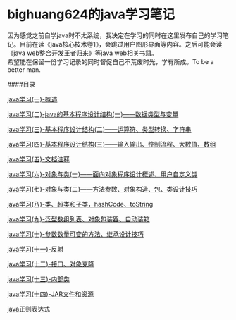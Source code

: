 # bighuang624的java学习笔记

因为感觉之前自学java时不太系统，我决定在学习的同时在这里发布自己的学习笔记。目前在读《java核心技术卷1》，会跳过用户图形界面等内容。之后可能会读《java web整合开发王者归来》等java web相关书籍。        
希望能在保留一份学习记录的同时督促自己不荒废时光，学有所成。To be a better man.

####目录

[java学习(一)-概述](https://github.com/bighuang624/JAVALearningNotes/blob/master/java%E5%AD%A6%E4%B9%A0%EF%BC%88%E4%B8%80%EF%BC%89-%E6%A6%82%E8%BF%B0.md)

[java学习(二)-java的基本程序设计结构(一)——数据类型与变量](https://github.com/bighuang624/JAVALearningNotes/blob/master/java%E5%AD%A6%E4%B9%A0%EF%BC%88%E4%BA%8C%EF%BC%89-java%E7%9A%84%E5%9F%BA%E6%9C%AC%E7%A8%8B%E5%BA%8F%E8%AE%BE%E8%AE%A1%E7%BB%93%E6%9E%84%EF%BC%88%E4%B8%80%EF%BC%89.md)

[java学习(三)-基本程序设计结构(二)——运算符、类型转换、字符串](https://github.com/bighuang624/JAVALearningNotes/blob/master/java%E5%AD%A6%E4%B9%A0%EF%BC%88%E4%B8%89%EF%BC%89-%E5%9F%BA%E6%9C%AC%E7%A8%8B%E5%BA%8F%E8%AE%BE%E8%AE%A1%E7%BB%93%E6%9E%84%EF%BC%88%E4%BA%8C%EF%BC%89%E2%80%94%E2%80%94%E8%BF%90%E7%AE%97%E7%AC%A6%E3%80%81%E7%B1%BB%E5%9E%8B%E8%BD%AC%E6%8D%A2%E3%80%81%E5%AD%97%E7%AC%A6%E4%B8%B2.md)

[java学习(四)-基本程序设计结构(三)——输入输出、控制流程、大数值、数组](https://github.com/bighuang624/JAVALearningNotes/blob/master/java%E5%AD%A6%E4%B9%A0%EF%BC%88%E5%9B%9B%EF%BC%89-%E5%9F%BA%E6%9C%AC%E7%A8%8B%E5%BA%8F%E8%AE%BE%E8%AE%A1%E7%BB%93%E6%9E%84%EF%BC%88%E4%B8%89%EF%BC%89%E2%80%94%E2%80%94%E8%BE%93%E5%85%A5%E8%BE%93%E5%87%BA%E3%80%81%E6%8E%A7%E5%88%B6%E6%B5%81%E7%A8%8B%E3%80%81%E5%A4%A7%E6%95%B0%E5%80%BC%E3%80%81%E6%95%B0%E7%BB%84.md)

[java学习(五)-文档注释](https://github.com/bighuang624/JAVALearningNotes/blob/master/java%E5%AD%A6%E4%B9%A0%EF%BC%88%E4%BA%94%EF%BC%89-%E6%96%87%E6%A1%A3%E6%B3%A8%E9%87%8A.md)

[java学习(六)-对象与类(一)——面向对象程序设计概述、用户自定义类](https://github.com/bighuang624/JAVALearningNotes/blob/master/java%E5%AD%A6%E4%B9%A0(%E5%85%AD)-%E5%AF%B9%E8%B1%A1%E4%B8%8E%E7%B1%BB(%E4%B8%80)%E2%80%94%E2%80%94%E9%9D%A2%E5%90%91%E5%AF%B9%E8%B1%A1%E7%A8%8B%E5%BA%8F%E8%AE%BE%E8%AE%A1%E6%A6%82%E8%BF%B0%E3%80%81%E7%94%A8%E6%88%B7%E8%87%AA%E5%AE%9A%E4%B9%89%E7%B1%BB.md)

[java学习(七)-对象与类(二)——方法参数、对象构造、包、类设计技巧](https://github.com/bighuang624/JAVALearningNotes/blob/master/java%E5%AD%A6%E4%B9%A0(%E4%B8%83)-%E5%AF%B9%E8%B1%A1%E4%B8%8E%E7%B1%BB(%E4%BA%8C)%E2%80%94%E2%80%94%E6%96%B9%E6%B3%95%E5%8F%82%E6%95%B0%E3%80%81%E5%AF%B9%E8%B1%A1%E6%9E%84%E9%80%A0%E3%80%81%E5%8C%85%E3%80%81%E7%B1%BB%E8%AE%BE%E8%AE%A1%E6%8A%80%E5%B7%A7.md)

[java学习(八)-类、超类和子类，hashCode、toString](https://github.com/bighuang624/JAVALearningNotes/blob/master/java%E5%AD%A6%E4%B9%A0(%E5%85%AB)-%E7%B1%BB%E3%80%81%E8%B6%85%E7%B1%BB%E5%92%8C%E5%AD%90%E7%B1%BB%EF%BC%8ChashCode%E3%80%81toString.md)

[java学习(九)-泛型数组列表、对象包装器、自动装箱](https://github.com/bighuang624/JAVALearningNotes/blob/master/java%E5%AD%A6%E4%B9%A0(%E4%B9%9D)-%E6%B3%9B%E5%9E%8B%E6%95%B0%E7%BB%84%E5%88%97%E8%A1%A8%E3%80%81%E5%AF%B9%E8%B1%A1%E5%8C%85%E8%A3%85%E5%99%A8%E3%80%81%E8%87%AA%E5%8A%A8%E8%A3%85%E7%AE%B1.md)

[java学习(十)-参数数量可变的方法、继承设计技巧](https://github.com/bighuang624/JAVALearningNotes/blob/master/java%E5%AD%A6%E4%B9%A0(%E5%8D%81)-%E5%8F%82%E6%95%B0%E6%95%B0%E9%87%8F%E5%8F%AF%E5%8F%98%E7%9A%84%E6%96%B9%E6%B3%95%E3%80%81%E7%BB%A7%E6%89%BF%E8%AE%BE%E8%AE%A1%E6%8A%80%E5%B7%A7.md)

[java学习(十一)-反射](https://github.com/bighuang624/JAVALearningNotes/blob/master/java%E5%AD%A6%E4%B9%A0(%E5%8D%81%E4%B8%80)-%E5%8F%8D%E5%B0%84.md)

[java学习(十二)-接口、对象克隆](https://github.com/bighuang624/JAVALearningNotes/blob/master/java%E5%AD%A6%E4%B9%A0(%E5%8D%81%E4%BA%8C)-%E6%8E%A5%E5%8F%A3%E3%80%81%E5%AF%B9%E8%B1%A1%E5%85%8B%E9%9A%86.md)

[java学习(十三)-内部类](https://github.com/bighuang624/JAVALearningNotes/blob/master/java%E5%AD%A6%E4%B9%A0(%E5%8D%81%E4%B8%89)-%E5%86%85%E9%83%A8%E7%B1%BB.md)

[java学习(十四)-JAR文件和资源](https://github.com/bighuang624/JAVALearningNotes/blob/master/java%E5%AD%A6%E4%B9%A0(%E5%8D%81%E5%9B%9B)-JAR%E6%96%87%E4%BB%B6%E5%92%8C%E8%B5%84%E6%BA%90.md)



[java正则表达式](https://github.com/bighuang624/JAVALearningNotes/blob/master/java%E7%9A%84%E6%AD%A3%E5%88%99%E8%A1%A8%E8%BE%BE%E5%BC%8F.md)
